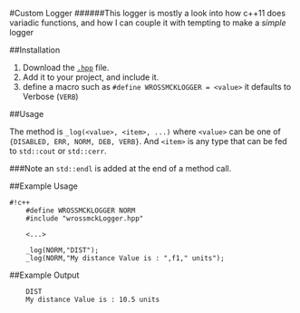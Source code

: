 #Custom Logger
######This logger is mostly a look into how c++11 does variadic functions, and how I can couple it with tempting to make a _simple_ logger

##Installation

1. Download the [`.hpp`](https://bitbucket.org/wrossmck/logger/downloads/wrossmckLogger.hpp) file.
2. Add it to your project, and include it.
3. define a macro such as `#define WROSSMCKLOGGER = <value>` it defaults to Verbose (`VERB`)


##Usage

The method is `_log(<value>, <item>, ...)` where `<value>` can be one of `{DISABLED, ERR, NORM, DEB, VERB}`. And `<item>` is any type that can be fed to `std::cout` or `std::cerr`. 

###Note
an `std::endl` is added at the end of a method call.

##Example Usage

```
#!c++
	#define WROSSMCKLOGGER NORM
	#include "wrossmckLogger.hpp"
	
	<...>
	
	_log(NORM,"DIST");
	_log(NORM,"My distance Value is : ",f1," units");
```

##Example Output

```
	DIST
	My distance Value is : 10.5 units
```
